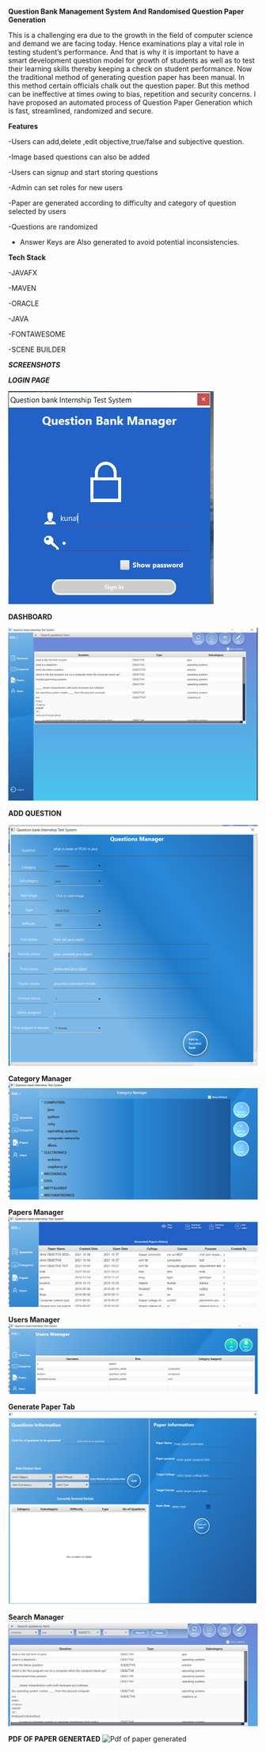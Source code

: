
**Question Bank Management System And Randomised Question Paper Generation**

This is a challenging era due to the growth in the field of computer science and demand we are facing today. Hence examinations play a vital role in testing student’s performance. And that is why it is important to have a smart development question model for growth of students as well as to test their learning skills thereby keeping a check on student performance. Now the traditional method of generating question paper has been manual. In this method certain officials chalk out the question paper. But this method can be ineffective at times owing to bias, repetition and security concerns. I have proposed an automated process of Question Paper Generation which is fast, streamlined, randomized and secure.

**Features**

-Users can add,delete ,edit objective,true/false and subjective question.

-Image based questions can also be added

-Users can signup and start storing questions

-Admin can set roles for new users

-Paper are generated according to difficulty and category of question selected by users

-Questions are randomized 

- Answer Keys are Also generated to avoid potential inconsistencies.

**Tech Stack**

-JAVAFX

-MAVEN

-ORACLE

-JAVA

-FONTAWESOME

-SCENE BUILDER

**_SCREENSHOTS_**

_**LOGIN PAGE**_

![login page](./screenshots/login.png)

**DASHBOARD**

![Dashboard page](./screenshots/dashboard.png)

**ADD QUESTION**

![Add Quesion page](./screenshots/addQuestion.png)

**Category Manager**
![category Manager page](./screenshots/CategoryManager.png)

**Papers Manager**
![Papers Manager page](./screenshots/PapersManager.png)

**Users Manager**
![Users Manager page](./screenshots/UsersManager.png)

**Generate Paper Tab** 
![Generate Paper Tab page](./screenshots/generatePaperTab.png)

**Search Manager**
![search](./screenshots/search.png)

**PDF OF PAPER GENERTAED**
![Pdf of paper generated ](https://github.com/kanchitbajaj8070/QuestionBankSystem/screenshots/pdfOfPaper.png)






